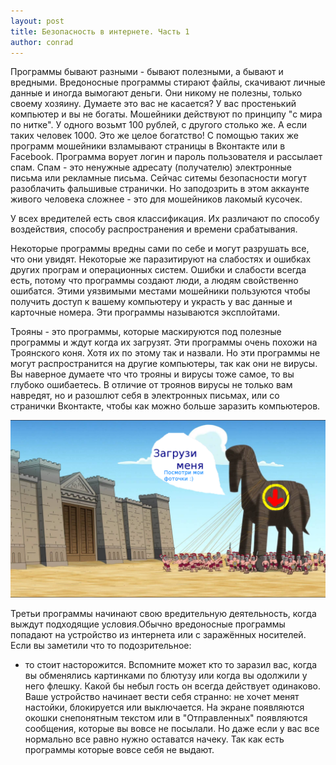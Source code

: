 ```yaml
---
layout: post
title: Безопасность в интернете. Часть 1
author: conrad
---
```

Программы бывают разными - бывают полезными, а бывают и вредными. Вредоносные
программы стирают файлы, скачивают личные данные и иногда вымогают деньги. Они
никому не полезны, только своему хозяину. Думаете это вас не касается? У вас
простенький компьютер и вы не богаты. Мошейники действуют по принципу
"с мира по нитке".  У одного возьмт 100 рублей, с другого столько же. А если
таких человек 1000. Это же целое богатство! С помощью таких же программ
мошейники взламывают страницы в Вконтакте или в Facebook. Программа ворует
логин и пароль пользователя и рассылает спам. Спам - это ненужные адресату
(получателю) электронные письма или рекламные письма. Сейчас ситемы
безопасности могут разоблачить фальшивые странички. Но заподозрить в этом
аккаунте живого человека сложнее - это для мошейников лакомый кусочек.

У всех вредителей есть своя классификация. Их различают по способу воздействия,
способу распространения и времени срабатывания.  

Некоторые программы вредны сами по себе и могут разрушать все, что они увидят.
Некоторые же паразитируют на слабостях и ошибках других програм и операционных
систем. Ошибки и слабости всегда есть, потому что программы создают люди, а
людям свойственно ошибатся. Этими уязвимыми местами мошейники пользуются
чтобы  получить доступ к вашему компьютеру и украсть у вас данные и карточные
номера. Эти программы называются эксплойтами.

Трояны - это программы, которые маскируются под полезные программы и ждут когда
их загрузят. Эти программы очень похожи на Троянского коня. Хотя их по этому
так и назвали. Но эти программы не могут распространится на другие компьютеры,
так как они не вирусы. Вы наверное думаете что что трояны и вирусы тоже самое,
то вы глубоко ошибаетесь. В отличие от троянов вирусы не только вам навредят,
но и разошлют себя в электронных письмах, или со странички Вконтакте, чтобы
как можно больше заразить компьютеров.

![](/assets/img/troyanskiy_kon.png)

Третьи программы начинают свою вредительную деятельность, когда выждут
подходящие условия.Обычно вредоносные программы попадают на устройство из
интернета или с заражённых носителей.  Если вы заметили что то подозрительное:
- то стоит насторожится. Вспомните может кто то заразил вас, когда вы
обменялись картинками по блютузу или когда вы одолжили у него флешку. Какой бы
небыл гость он всегда действует одинаково. Ваше устройство начинает вести себя
странно: не хочет менят настойки, блокируется или выключается. На экране
появляются окошки снепонятным текстом или в "Отправленных" появляются
сообщения, которые вы вовсе не посылали. Но даже если у вас все нормально все
равно нужно оставатся начеку. Так как есть программы которые вовсе себя не
выдают. 
